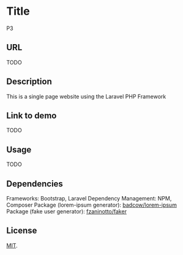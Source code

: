 # Title
P3
## URL
TODO
## Description
This is a single page website using the Laravel PHP Framework
## Link to demo
TODO
## Usage
TODO
## Dependencies
Frameworks: Bootstrap, Laravel
Dependency Management: NPM, Composer
Package (lorem-ipsum generator): [badcow/lorem-ipsum](https://packagist.org/packages/badcow/lorem-ipsum)
Package (fake user generator): [fzaninotto/faker](https://packagist.org/packages/fzaninotto/faker)

## License
[MIT](http://opensource.org/licenses/MIT).
